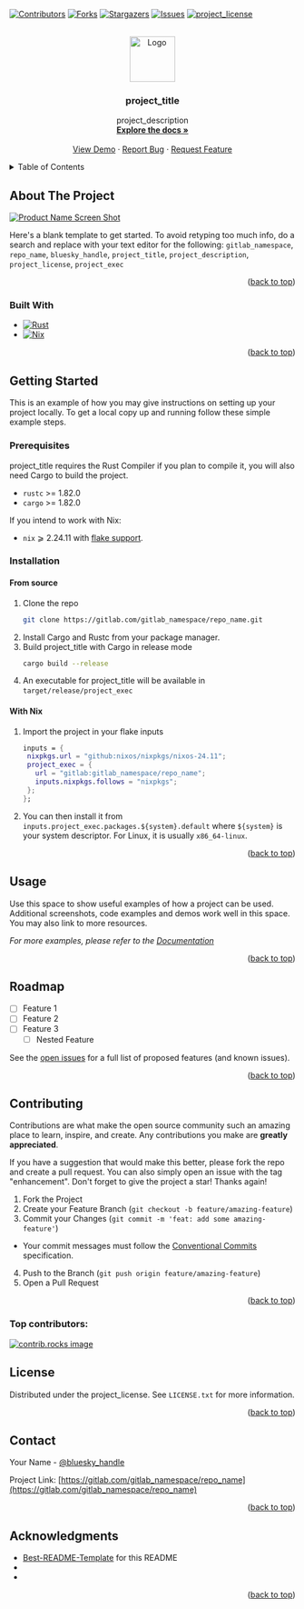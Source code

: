 <!-- Improved compatibility of back to top link: See: https://gitlab.com/othneildrew/Best-README-Template/pull/73 -->
<a id="readme-top"></a>
<!--
*** Thanks for checking out the Best-README-Template. If you have a suggestion
*** that would make this better, please fork the repo and create a pull request
*** or simply open an issue with the tag "enhancement".
*** Don't forget to give the project a star!
*** Thanks again! Now go create something AMAZING! :D
-->



<!-- PROJECT SHIELDS -->
<!--
*** I'm using markdown "reference style" links for readability.
*** Reference links are enclosed in brackets [ ] instead of parentheses ( ).
*** See the bottom of this document for the declaration of the reference variables
*** for contributors-url, forks-url, etc. This is an optional, concise syntax you may use.
*** https://www.markdownguide.org/basic-syntax/#reference-style-links
-->
[![Contributors][contributors-shield]][contributors-url]
[![Forks][forks-shield]][forks-url]
[![Stargazers][stars-shield]][stars-url]
[![Issues][issues-shield]][issues-url]
[![project_license][license-shield]][license-url]



<!-- PROJECT LOGO -->
<br />
<div align="center">
  <a href="https://gitlab.com/gitlab_namespace/repo_name">
    <img src="images/logo.png" alt="Logo" width="80" height="80">
  </a>

<h3 align="center">project_title</h3>

  <p align="center">
    project_description
    <br />
    <a href="https://gitlab.com/gitlab_namespace/repo_name"><strong>Explore the docs »</strong></a>
    <br />
    <br />
    <a href="https://gitlab.com/gitlab_namespace/repo_name">View Demo</a>
    &middot;
    <a href="https://gitlab.com/gitlab_namespace/repo_name/issues/new?labels=bug&template=bug-report---.md">Report Bug</a>
    &middot;
    <a href="https://gitlab.com/gitlab_namespace/repo_name/issues/new?labels=enhancement&template=feature-request---.md">Request Feature</a>
  </p>
</div>



<!-- TABLE OF CONTENTS -->
<details>
  <summary>Table of Contents</summary>
  <ol>
    <li>
      <a href="#about-the-project">About The Project</a>
      <ul>
        <li><a href="#built-with">Built With</a></li>
      </ul>
    </li>
    <li>
      <a href="#getting-started">Getting Started</a>
      <ul>
        <li><a href="#prerequisites">Prerequisites</a></li>
        <li><a href="#installation">Installation</a></li>
      </ul>
    </li>
    <li><a href="#usage">Usage</a></li>
    <li><a href="#roadmap">Roadmap</a></li>
    <li><a href="#contributing">Contributing</a></li>
    <li><a href="#license">License</a></li>
    <li><a href="#contact">Contact</a></li>
    <li><a href="#acknowledgments">Acknowledgments</a></li>
  </ol>
</details>



<!-- ABOUT THE PROJECT -->
## About The Project

[![Product Name Screen Shot][product-screenshot]](https://example.com)

Here's a blank template to get started. To avoid retyping too much info, do a search and replace with your text editor for the following: `gitlab_namespace`, `repo_name`, `bluesky_handle`, `project_title`, `project_description`, `project_license`, `project_exec`

<p align="right">(<a href="#readme-top">back to top</a>)</p>



### Built With

* [![Rust][Rust]][Rust-url]
* [![Nix][Nix]][Nix-url]

<p align="right">(<a href="#readme-top">back to top</a>)</p>



<!-- GETTING STARTED -->
## Getting Started

This is an example of how you may give instructions on setting up your project locally.
To get a local copy up and running follow these simple example steps.

### Prerequisites

project_title requires the Rust Compiler if you plan to compile it, you will also need Cargo to build the project.
* `rustc` >= 1.82.0
* `cargo` >= 1.82.0

If you intend to work with Nix:

* `nix` ⩾ 2.24.11 with [flake support](https://wiki.nixos.org/wiki/Flake).

### Installation

#### From source

1. Clone the repo
   ```sh
   git clone https://gitlab.com/gitlab_namespace/repo_name.git
   ```
2. Install Cargo and Rustc from your package manager.
3. Build project_title with Cargo in release mode 
   ```sh
   cargo build --release
   ```
4. An executable for project_title will be available in `target/release/project_exec`

#### With Nix

1. Import the project in your flake inputs
   ```nix
   inputs = {
    nixpkgs.url = "github:nixos/nixpkgs/nixos-24.11";
    project_exec = {
      url = "gitlab:gitlab_namespace/repo_name";
      inputs.nixpkgs.follows = "nixpkgs";
    };
   };
   ```
2. You can then install it from `inputs.project_exec.packages.${system}.default` where `${system}` is your system descriptor. For Linux, it is usually `x86_64-linux`.


<p align="right">(<a href="#readme-top">back to top</a>)</p>



<!-- USAGE EXAMPLES -->
## Usage

Use this space to show useful examples of how a project can be used. Additional screenshots, code examples and demos work well in this space. You may also link to more resources.

_For more examples, please refer to the [Documentation](https://example.com)_

<p align="right">(<a href="#readme-top">back to top</a>)</p>



<!-- ROADMAP -->
## Roadmap

- [ ] Feature 1
- [ ] Feature 2
- [ ] Feature 3
    - [ ] Nested Feature

See the [open issues](https://gitlab.com/gitlab_namespace/repo_name/issues) for a full list of proposed features (and known issues).

<p align="right">(<a href="#readme-top">back to top</a>)</p>



<!-- CONTRIBUTING -->
## Contributing

Contributions are what make the open source community such an amazing place to learn, inspire, and create. Any contributions you make are **greatly appreciated**.

If you have a suggestion that would make this better, please fork the repo and create a pull request. You can also simply open an issue with the tag "enhancement".
Don't forget to give the project a star! Thanks again!

1. Fork the Project
2. Create your Feature Branch (`git checkout -b feature/amazing-feature`)
3. Commit your Changes (`git commit -m 'feat: add some amazing-feature'`)
  * Your commit messages must follow the [Conventional Commits](https://www.conventionalcommits.org/en/v1.0.0/) specification.
4. Push to the Branch (`git push origin feature/amazing-feature`)
5. Open a Pull Request

<p align="right">(<a href="#readme-top">back to top</a>)</p>

### Top contributors:

<a href="https://gitlab.com/gitlab_namespace/gitlab_repo/-/graphs/master?ref_type=heads">
  <img src="https://contrib.rocks/image?repo=gitlab_namespace/repo_name" alt="contrib.rocks image" />
</a>



<!-- LICENSE -->
## License

Distributed under the project_license. See `LICENSE.txt` for more information.

<p align="right">(<a href="#readme-top">back to top</a>)</p>



<!-- CONTACT -->
## Contact

Your Name - [@bluesky_handle](https://bsky.app/profile/bluesky_handle)

Project Link: [https://gitlab.com/gitlab_namespace/repo_name](https://gitlab.com/gitlab_namespace/repo_name)

<p align="right">(<a href="#readme-top">back to top</a>)</p>



<!-- ACKNOWLEDGMENTS -->
## Acknowledgments

* [Best-README-Template](https://github.com/othneildrew/Best-README-Template) for this README
* []()
* []()

<p align="right">(<a href="#readme-top">back to top</a>)</p>



<!-- MARKDOWN LINKS & IMAGES -->
<!-- https://www.markdownguide.org/basic-syntax/#reference-style-links -->
[contributors-shield]: https://img.shields.io/gitlab/contributors/gitlab_namespace/repo_name.svg?style=for-the-badge
[contributors-url]: https://gitlab.com/gitlab_namespace/repo_name/graphs/contributors
[forks-shield]: https://img.shields.io/gitlab/forks/gitlab_namespace/repo_name.svg?style=for-the-badge
[forks-url]: https://gitlab.com/gitlab_namespace/repo_name/network/members
[stars-shield]: https://img.shields.io/gitlab/stars/gitlab_namespace/repo_name.svg?style=for-the-badge
[stars-url]: https://gitlab.com/gitlab_namespace/repo_name/stargazers
[issues-shield]: https://img.shields.io/gitlab/issues/gitlab_namespace/repo_name.svg?style=for-the-badge
[issues-url]: https://gitlab.com/gitlab_namespace/repo_name/issues
[license-shield]: https://img.shields.io/gitlab/license/gitlab_namespace/repo_name.svg?style=for-the-badge
[license-url]: https://gitlab.com/gitlab_namespace/repo_name/blob/master/LICENSE.txt

[product-screenshot]: images/screenshot.png
[Rust]: https://img.shields.io/badge/Rust-B7400F?style=for-the-badge&logo=rust&logoColor=white
[Rust-url]: https://www.rust-lang.org/
[Nix]: https://img.shields.io/badge/nix-0B1120?style=for-the-badge&logo=nixos
[Nix-url]: https://nixos.org/
